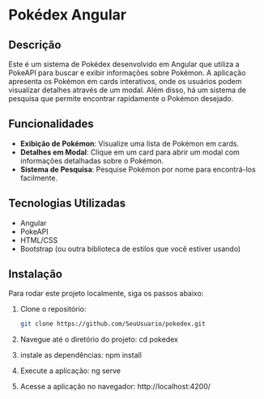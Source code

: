 # Pokédex Angular

## Descrição

Este é um sistema de Pokédex desenvolvido em Angular que utiliza a PokeAPI para buscar e exibir informações sobre Pokémon. A aplicação apresenta os Pokémon em cards interativos, onde os usuários podem visualizar detalhes através de um modal. Além disso, há um sistema de pesquisa que permite encontrar rapidamente o Pokémon desejado.

## Funcionalidades

- **Exibição de Pokémon**: Visualize uma lista de Pokémon em cards.
- **Detalhes em Modal**: Clique em um card para abrir um modal com informações detalhadas sobre o Pokémon.
- **Sistema de Pesquisa**: Pesquise Pokémon por nome para encontrá-los facilmente.

## Tecnologias Utilizadas

- Angular
- PokeAPI
- HTML/CSS
- Bootstrap (ou outra biblioteca de estilos que você estiver usando)

## Instalação

Para rodar este projeto localmente, siga os passos abaixo:

1. Clone o repositório:
   ```bash
   git clone https://github.com/SeuUsuario/pokedex.git

2. Navegue até o diretório do projeto:
  cd pokedex

3. instale as dependências:
  npm install

3. Execute a aplicação:
  ng serve

4. Acesse a aplicação no navegador:
  http://localhost:4200/
